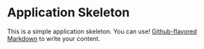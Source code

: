 # Application Skeleton

This is a simple application skeleton. You can use!
[Github-flavored Markdown](https://guides.github.com/features/mastering-markdown/)
to write your content.